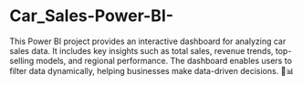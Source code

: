 # Car_Sales-Power-BI-
This Power BI project provides an interactive dashboard for analyzing car sales data. It includes key insights such as total sales, revenue trends, top-selling models, and regional performance. The dashboard enables users to filter data dynamically, helping businesses make data-driven decisions. 🚗📊
